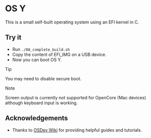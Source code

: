 # OS Y
This is a small self-built operating system using an EFI kernel in C.

## Try it

- Run `./0A_complete_build.sh`
- Copy the content of EFI_IMG on a USB device.
- Now you can boot OS Y. 

> [!TIP]
> You may need to disable secure boot.

> [!NOTE]
> Screen output is currently not supported for OpenCore (Mac devices) although keyboard input is working.

## Acknowledgements
- Thanks to [OSDev Wiki](https://wiki.osdev.org) for providing helpful guides and tutorials.